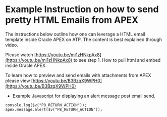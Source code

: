 # Example Instruction on how to send pretty HTML Emails from APEX

The instructions below outline how one can leverage a HTML email template inside Oracle APEX on ATP. The content is best explained through video.

Please watch [https://youtu.be/mi1zHNkpAx8](https://youtu.be/mi1zHNkpAx8) to see step 1. How to pull html and embed inside Oracle APEX.

To learn how to preview and send emails with attachments from APEX please view [https://youtu.be/B3BzqX9WPH0](https://youtu.be/B3BzqX9WPH0)

- Example Javascript for displaying an alert message post email send.
```
console.log($v("P8_RETURN_ACTION"));
apex.message.alert($v("P8_RETURN_ACTION"));
```
